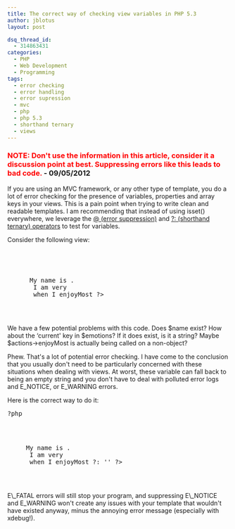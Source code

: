 ```yaml
---
title: The correct way of checking view variables in PHP 5.3
author: jblotus
layout: post

dsq_thread_id:
  - 314863431
categories:
  - PHP
  - Web Development
  - Programming
tags:
  - error checking
  - error handling
  - error supression
  - mvc
  - php
  - php 5.3
  - shorthand ternary
  - views
---
```

### **<span style="color: #ff0000;">NOTE: Don't use the information in this article, consider it a discussion point at best. Suppressing errors like this leads to bad code.</span> - 09/05/2012**

If you are using an MVC framework, or any other type of template, you do a lot of error checking for the presence of variables, properties and array keys in your views. This is a pain point when trying to write clean and readable templates. I am recommending that instead of using isset() everywhere, we leverage the [@ (error suppression)][1] and [?: (shorthand ternary) operators][2] to test for variables.

Consider the following view:

<pre class="brush:php"><?php
<div>
    <p>
      My name is <?= $name ?>.
       I am very <?= $emotions['current'] ?>
       when I <?= $actions->enjoyMost ?>
    </p>
</div></pre> We have a few potential problems with this code. Does $name exist? How about the &#8216;current' key in $emotions? If it does exist, is it a string? Maybe $actions->enjoyMost is actually being called on a non-object?

Phew. That's a lot of potential error checking. I have come to the conclusion that you usually don't need to be particularly concerned with these situations when dealing with views. At worst, these variable can fall back to being an empty string and you don't have to deal with polluted error logs and E\_NOTICE, or E\_WARNING errors.

Here is the correct way to do it:

<pre class="brush:php">?php
<div>
    <p>
     My name is <?= @$name ?: '' ?>.
      I am very <?= @$emotions['current'] ?: '' ?>
      when I <?= @$actions->enjoyMost ?: '' ?>
    </p>
</div></pre> E\_FATAL errors will still stop your program, and suppressing E\_NOTICE and E_WARNING won't create any issues with your template that wouldn't have existed anyway, minus the annoying error message (especially with xdebug!).

&nbsp;

 [1]: http://php.net/manual/en/language.operators.errorcontrol.php
 [2]: http://davidwalsh.name/php-shorthand-if-else-ternary-operators
